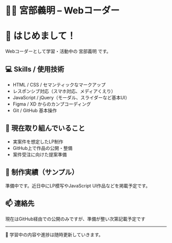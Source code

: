 # 🧑‍💻 宮部義明 – Webコーダー

# 👋 はじめまして！

Webコーダーとして学習・活動中の 宮部義明 です。

## 💻 Skills / 使用技術
- HTML / CSS / セマンティックなマークアップ
- レスポンシブ対応（スマホ対応、メディアくえり）
- JavaScript / jQuery（モーダル、スライダーなど基本UI）
- Figma / XD からのカンプコーディング
- Git / GitHub 基本操作

## 🔧 現在取り組んでいること
- 実案件を想定したLP制作
- GitHub上で作品の公開・整備
- 案件受注に向けた提案準備

## 📘 制作実績（サンプル）
準備中です。近日中にLP模写やJavaScript UI作品などを掲載予定です。

## 📫 連絡先
現在はGitHub経由での公開のみですが、準備が整い次第記載予定です

---

📝 学習中の内容や進捗は随時更新していきます。


